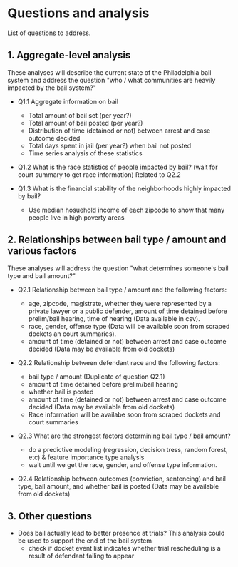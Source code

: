 # Questions and analysis
List of questions to address.

## 1. Aggregate-level analysis
These analyses will describe the current state of the Philadelphia bail system and address the question "who / what communities are heavily impacted by the bail system?"

- Q1.1 Aggregate information on bail
	* Total amount of bail set (per year?)
	* Total amount of bail posted (per year?)
	* Distribution of time (detained or not) between arrest and case outcome decided
	* Total days spent in jail (per year?) when bail not posted
	* Time series analysis of these statistics

- Q1.2 What is the race statistics of people impacted by bail? (wait for court summary to get race information) Related to Q2.2

- Q1.3 What is the financial stability of the neighborhoods highly impacted by bail? 
	* Use median hosuehold income of each zipcode to show that many people live in high poverty areas

## 2. Relationships between bail type / amount and various factors 
These analyses will address the question "what determines someone's bail type and bail amount?" 

- Q2.1 Relationship between bail type / amount and the following factors: 
	- age, zipcode, magistrate, whether they were represented by a private lawyer or a public defender, amount of time detained before prelim/bail hearing, time of hearing (Data available in csv).
	- race, gender, offense type (Data will be available soon from scraped dockets an court summaries).
	- amount of time (detained or not) between arrest and case outcome decided (Data may be available from old dockets)

- Q2.2 Relationship between defendant race and the following factors:
	* bail type / amount (Duplicate of question Q2.1)
	* amount of time detained before prelim/bail hearing
	* whether bail is posted
	* amount of time (detained or not) between arrest and case outcome decided (Data may be available from old dockets)
	* Race information will be availabe soon from scraped dockets and court summaries

- Q2.3 What are the strongest factors determining bail type / bail amount? 
	* do a predictive modeling (regression, decision tress, random forest, etc) & feature importance type analysis
	* wait until we get the race, gender, and offense type information.

- Q2.4 Relationship between outcomes (conviction, sentencing) and bail type, bail amount, and whether bail is posted (Data may be available from old dockets) 


## 3. Other questions
- Does bail actually lead to better presence at trials? This analysis could be used to support the end of the bail system
	* check if docket event list indicates whether trial rescheduling is a result of defendant failing to appear
